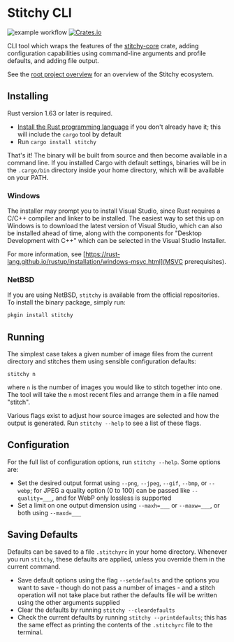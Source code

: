 
# Stitchy CLI

![example workflow](https://github.com/grimace87/Stitchy/actions/workflows/cargo.yml/badge.svg)
[![Crates.io](https://img.shields.io/crates/v/stitchy.svg)](https://crates.io/crates/stitchy)

CLI tool which wraps the features of the
[stitchy-core](https://github.com/grimace87/Stitchy/tree/master/crates/stitchy-core) crate, adding configuration
capabilities using command-line arguments and profile defaults, and adding file output.

See the [root project overview](https://github.com/grimace87/Stitchy) for an
overview of the Stitchy ecosystem.

## Installing

Rust version 1.63 or later is required.

- [Install the Rust programming language](https://www.rust-lang.org/tools/install) if you don't 
  already have it; this will include the `cargo` tool by default
- Run `cargo install stitchy`

That's it! The binary will be built from source and then become available in a command line.
If you installed Cargo with default settings, binaries will be in the `.cargo/bin` directory
inside your home directory, which will be available on your PATH.

### Windows

The installer may prompt you to install Visual Studio, since Rust requires a C/C++ compiler
and linker to be installed. The easiest way to set this up on Windows is to download the latest
version of Visual Studio, which can also be installed ahead of time, along with the components
for "Desktop Development with C++" which can be selected in the Visual Studio Installer.

For more information, see [https://rust-lang.github.io/rustup/installation/windows-msvc.html](MSVC prerequisites).

### NetBSD

If you are using NetBSD, `stitchy` is available from the official repositories. To install the
binary package, simply run:

```sh
pkgin install stitchy
```

## Running

The simplest case takes a given number of image files from the current directory and stitches
them using sensible configuration defaults:

`stitchy n`

where `n` is the number of images you would like to stitch together into one. The tool
will take the `n` most recent files and arrange them in a file named "stitch".

Various flags exist to adjust how source images are selected and how the output is generated.
Run `stitchy --help` to see a list of these flags.

## Configuration

For the full list of configuration options, run `stitchy --help`. Some options are:
- Set the desired output format using `--png`, `--jpeg`, `--gif`, `--bmp`, or `--webp`; for
  JPEG a quality option (0 to 100) can be passed like `--quality=___`, and for WebP only
  lossless is supported
- Set a limit on one output dimension using `--maxh=___` or `--maxw=___`, or both using
  `--maxd=___`

## Saving Defaults

Defaults can be saved to a file `.stitchyrc` in your home directory. Whenever you run `stitchy`,
these defaults are applied, unless you override them in the current command.

- Save default options using the flag `--setdefaults` and the options you want to save - though
  do not pass a number of images - and a stitch operation will not take place but rather the
  defaults file will be written using the other arguments supplied
- Clear the defaults by running `stitchy --cleardefaults`
- Check the current defaults by running `stitchy --printdefaults`; this has the same effect as
  printing the contents of the `.stitchyrc` file to the terminal.
